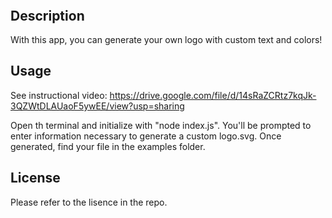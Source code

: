 # <SVG Logo Generator>

## Description

With this app, you can generate your own logo with custom text and colors!

## Usage

See instructional video: https://drive.google.com/file/d/14sRaZCRtz7kqJk-3QZWtDLAUaoF5ywEE/view?usp=sharing

Open th terminal and initialize with "node index.js". You'll be prompted to enter information necessary to generate a custom logo.svg. Once generated, find your file in the examples folder.

## License

Please refer to the lisence in the repo.

